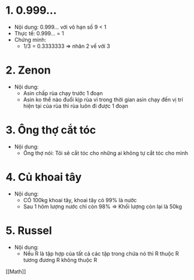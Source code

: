 # 1. 0.999...
- Nội dung: 0.999... với vô hạn số 9 < 1
- Thực tế: 0.999... = 1
- Chứng minh: 
	- 1/3 = 0.3333333 => nhân 2 vế với 3
# 2. Zenon
- Nội dung:
	- Asin chấp rùa chạy trước 1 đoạn
	- Asin ko thể nào đuổi kịp rùa vì trong thời gian asin chạy đến vị trí hiện tại của rùa thì rùa luôn đi được 1 đoạn
# 3. Ông thợ cắt tóc
- Nội dung:
	- Ông thợ nói: Tôi sẽ cắt tóc cho những ai không tự cắt tóc cho mình
# 4. Củ khoai tây
- Nội dung:
	- CÓ 100kg khoai tây, khoai tây có 99% là nước
	- Sau 1 hôm lượng nước chỉ còn 98% => Khối lượng còn lại là 50kg
# 5. Russel
- Nội dung:
	- Nếu R là tập hợp của tất cả các tập trong chứa nó thì R thuộc R tương đương R không thuộc R


[[Math]]